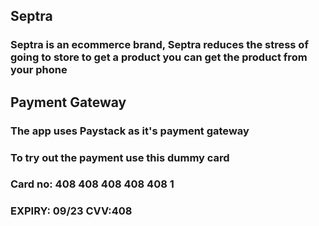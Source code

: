 ## Septra

### Septra is an ecommerce brand, Septra reduces the stress of going to store to get a product you can get the product from your phone

## Payment Gateway

### The app uses Paystack as it's payment gateway

### To try out the payment use this dummy card

### Card no: 408 408 408 408 408 1

### EXPIRY: 09/23 CVV:408
